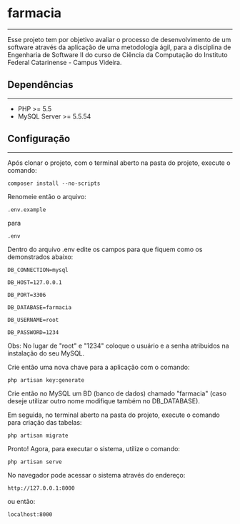 # farmacia
-------------------------------

Esse projeto tem  por objetivo avaliar o processo de desenvolvimento de um software através da aplicação de uma metodologia ágil, para a disciplina  de Engenharia de Software II do curso de Ciência da Computação do Instituto Federal Catarinense - Campus Videira.

## Dependências
------------------------------

* PHP >= 5.5
* MySQL Server >= 5.5.54

## Configuração
------------------------------

Após clonar o projeto, com o terminal aberto na pasta do projeto, execute o comando:

```composer install --no-scripts```

Renomeie então o arquivo:

```.env.example```

para

```.env```

Dentro do arquivo .env edite os campos para que fiquem como os demonstrados abaixo:

```DB_CONNECTION=mysql```

```DB_HOST=127.0.0.1```

```DB_PORT=3306```

```DB_DATABASE=farmacia```

```DB_USERNAME=root```

```DB_PASSWORD=1234```

Obs: No lugar de "root" e "1234" coloque o usuário e a senha atribuidos na instalação do seu MySQL.

Crie então uma nova chave para a aplicação com o comando:

```php artisan key:generate```

Crie então no MySQL um BD (banco de dados) chamado "farmacia" (caso deseje utilizar outro nome modifique também no DB_DATABASE).

Em seguida, no terminal aberto na pasta do projeto, execute o comando para criação das tabelas:

```php artisan migrate```

Pronto! Agora, para executar o sistema, utilize o comando:

```php artisan serve```

No navegador pode acessar o sistema através do endereço:

```http://127.0.0.1:8000```

ou então:

```localhost:8000```

